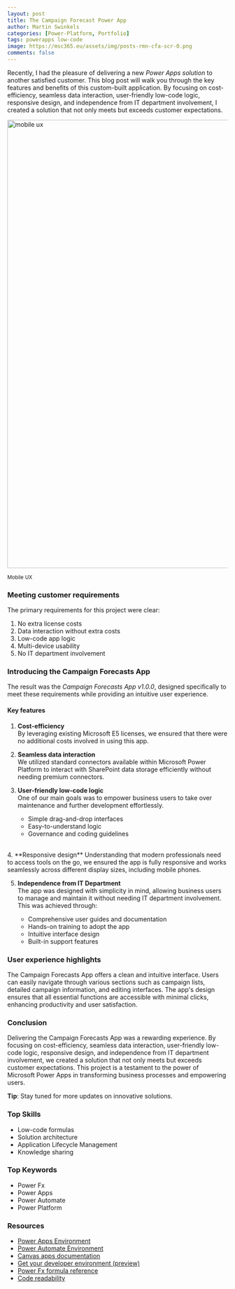 ```yaml
---
layout: post
title: The Campaign Forecast Power App
author: Martin Swinkels
categories: [Power-Platform, Portfolio]
tags: powerapps low-code
image: https://msc365.eu/assets/img/posts-rmn-cfa-scr-0.png
comments: false
---
```


Recently, I had the pleasure of delivering a new _Power Apps solution_ to another satisfied customer. This blog post will walk you through the key features and benefits of this custom-built application. By focusing on cost-efficiency, seamless data interaction, user-friendly low-code logic, responsive design, and independence from IT department involvement, I created a solution that not only meets but exceeds customer expectations.

<a href="https://msc365.eu/assets/img/posts-rmn-cfa-scr-0.png" target="_blank"><img alt="mobile ux" src="https://msc365.eu/assets/img/posts-rmn-cfa-scr-0.png" width="1024"/></a>

<small>Mobile UX</small>

### Meeting customer requirements

The primary requirements for this project were clear:

1.	No extra license costs  
2.	Data interaction without extra costs  
3.	Low-code app logic  
4.	Multi-device usability  
5.	No IT department involvement  
    
### Introducing the Campaign Forecasts App

The result was the _Campaign Forecasts App v1.0.0_, designed specifically to meet these requirements while providing an intuitive user experience.

#### Key features

1.	**Cost-efficiency**  
    By leveraging existing Microsoft E5 licenses, we ensured that there were no additional costs involved in using this app.

2.	**Seamless data interaction**  
    We utilized standard connectors available within Microsoft Power Platform to interact with SharePoint data storage efficiently without needing premium connectors.

3.	**User-friendly low-code logic**  
    One of our main goals was to empower business users to take over maintenance and further development effortlessly.

    - Simple drag-and-drop interfaces
    - Easy-to-understand logic 
    - Governance and coding guidelines
<br>
4.	**Responsive design**  
    Understanding that modern professionals need to access tools on the go, we ensured the app is fully responsive and works seamlessly across different display sizes, including mobile phones.

5.	**Independence from IT Department**  
    The app was designed with simplicity in mind, allowing business users to manage and maintain it without needing IT department involvement. This was achieved through:

    - Comprehensive user guides and documentation
    - Hands-on training to adopt the app
    - Intuitive interface design
    - Built-in support features

### User experience highlights

The Campaign Forecasts App offers a clean and intuitive interface. Users can easily navigate through various sections such as campaign lists, detailed campaign information, and editing interfaces. The app's design ensures that all essential functions are accessible with minimal clicks, enhancing productivity and user satisfaction.
 
### Conclusion

Delivering the Campaign Forecasts App was a rewarding experience. By focusing on cost-efficiency, seamless data interaction, user-friendly low-code logic, responsive design, and independence from IT department involvement, we created a solution that not only meets but exceeds customer expectations. 
This project is a testament to the power of Microsoft Power Apps in transforming business processes and empowering users.

<div class="tip">
    <p><strong>Tip</strong>: Stay tuned for more updates on innovative solutions.</p>
</div>

### Top Skills

- Low-code formulas
- Solution architecture
- Application Lifecycle Management
- Knowledge sharing

### Top Keywords

- Power Fx
- Power Apps
- Power Automate
- Power Platform

### Resources

- [Power Apps Environment](https://make.powerapps.com/)
- [Power Automate Environment](https://make.powerautomate.com/)
- [Canvas apps documentation](https://learn.microsoft.com/en-us/power-apps/maker/canvas-apps/)
- [Get your developer environment (preview)](https://learn.microsoft.com/en-us/power-apps/maker/maker-create-environment)
- [Power Fx formula reference](https://learn.microsoft.com/en-us/power-platform/power-fx/formula-reference-overview)
- [Code readability](https://learn.microsoft.com/en-us/power-apps/guidance/coding-guidelines/code-readability)
